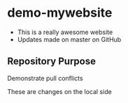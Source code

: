 # demo-mywebsite

* This is a really awesome website
* Updates made on master on GitHub

## Repository Purpose
Demonstrate pull conflicts

These are changes on the local side
